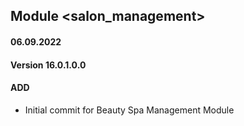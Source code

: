 ## Module <salon_management>

#### 06.09.2022
#### Version 16.0.1.0.0
#### ADD

- Initial commit for Beauty Spa Management Module

